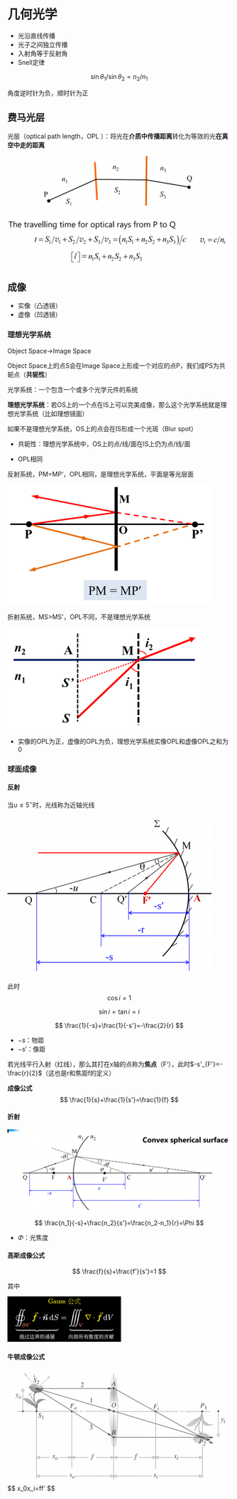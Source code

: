 # 几何光学

- 光沿直线传播
- 光子之间独立传播
- 入射角等于反射角
- Snell定律

$$
\sin \theta_1 / \sin \theta_2=n_2/n_1
$$

角度逆时针为负，顺时针为正

## 费马光层

光层（optical path length，OPL ）：将光在**介质中传播距离**转化为等效的光**在真空中走的距离**

<img src="Image/光层.png" alt="光层" style="zoom:50%;" />

## 成像

- 实像（凸透镜）
- 虚像（凹透镜）

### 理想光学系统

Object Space$\rightarrow$Image Space

Object Space上的点S会在Image Space上形成一个对应的点P，我们成PS为共轭点（**共轭性**）

光学系统：一个包含一个或多个光学元件的系统

**理想光学系统**：若OS上的一个点在IS上可以完美成像，那么这个光学系统就是理想光学系统（比如理想镜面）

如果不是理想光学系统，OS上的点会在IS形成一个光斑（Blur spot）

- 共轭性：理想光学系统中，OS上的点/线/面在IS上仍为点/线/面

- OPL相同

反射系统，PM=MP‘，OPL相同，是理想光学系统，平面是等光层面

<img src="Image/反射模型.png" alt="反射模型" style="zoom:50%;" />

折射系统，MS>MS'，OPL不同，不是理想光学系统

<img src="Image/折射模型.png" alt="折射模型" style="zoom:50%;" />

- 实像的OPL为正，虚像的OPL为负，理想光学系统实像OPL和虚像OPL之和为0

### 球面成像

#### 反射

当$u\le5^{\circ}$时，光线称为近轴光线

<img src="Image/球面成像.png" alt="球面成像" style="zoom:50%;" />

此时
$$
\cos i=1
$$

$$
\sin i=\tan i=i
$$

$$
\frac{1}{-s}+\frac{1}{-s'}=-\frac{2}{r}
$$

- $-s$：物距
- $-s'$：像距

若光线平行入射（红线），那么其打在x轴的点称为**焦点**（F‘），此时$-s'_{F'}=-\frac{r}{2}$（这也是r和焦距f的定义）

**成像公式**
$$
\frac{1}{s}+\frac{1}{s'}=\frac{1}{f}
$$

#### 折射

![球面折射](Image/球面折射.png)
$$
\frac{n_1}{-s}+\frac{n_2}{s'}=\frac{n_2-n_1}{r}=\Phi
$$

- $\Phi$：光焦度

#### 高斯成像公式

$$
\frac{f}{s}+\frac{f'}{s'}=1
$$

其中

<img src="Image/高斯公式.png" alt="高斯公式" style="zoom: 25%;" />

#### 牛顿成像公式

<img src="Image/牛顿成像公式.png" alt="牛顿成像公式" style="zoom:50%;" />
$$
x_0x_i=ff'
$$
